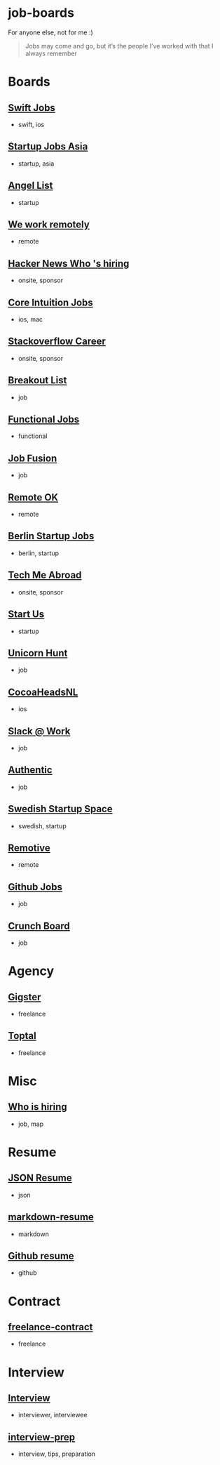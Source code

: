 # job-boards
For anyone else, not for me :)

> Jobs may come and go, but it’s the people I’ve worked with that I always remember

# Boards

## [Swift Jobs](https://www.natashatherobot.com/swift-jobs/)
- swift, ios

## [Startup Jobs Asia](http://www.startupjobs.asia/site/latest)
- startup, asia

## [Angel List](https://angel.co/jobs)
- startup

## [We work remotely](https://weworkremotely.com/)
- remote

## [Hacker News Who 's hiring](https://news.ycombinator.com/item?id=10822019)
- onsite, sponsor

## [Core Intuition Jobs](http://jobs.coreint.org/)
- ios, mac

## [Stackoverflow Career](http://careers.stackoverflow.com/)
- onsite, sponsor

## [Breakout List](https://breakoutlist.com/)
- job

## [Functional Jobs](https://functionaljobs.com/)
- functional

## [Job Fusion](https://jobfusion.co/)
- job

## [Remote OK](https://remoteok.io/)
- remote

## [Berlin Startup Jobs](http://berlinstartupjobs.com/)
- berlin, startup

## [Tech Me Abroad](https://techmeabroad.com/)
- onsite, sponsor

## [Start Us](https://www.startus.cc/)
- startup

## [Unicorn Hunt](https://unicornhunt.io/)
- job

## [CocoaHeadsNL](http://jobs.cocoaheads.nl/)
- ios

## [Slack @ Work](http://slackatwork.com/)
- job

## [Authentic](https://authenticjobs.com/)
- job

## [Swedish Startup Space](http://swedishstartupspace.com/job-board/)
- swedish, startup

## [Remotive](http://jobs.remotive.io/)
- remote

## [Github Jobs](https://jobs.github.com/)
- job

## [Crunch Board](http://www.crunchboard.com/jobs/)
- job


# Agency

## [Gigster](https://gigster.com/)
- freelance

## [Toptal](http://www.toptal.com/)
- freelance

# Misc

## [Who is hiring](https://whoishiring.io/#!/)
- job, map

# Resume

## [JSON Resume](http://jsonresume.org/)
- json

## [markdown-resume](https://github.com/there4/markdown-resume)
- markdown

## [Github resume](https://github.com/resume/resume.github.com)
- github

# Contract

## [freelance-contract](https://github.com/ashedryden/freelance-contract)
- freelance

# Interview

## [Interview](http://www.fantageek.com/blog/2015/01/16/interview/)
- interviewer, interviewee

## [interview-prep](https://github.com/ride/interview-prep)
- interview, tips, preparation
